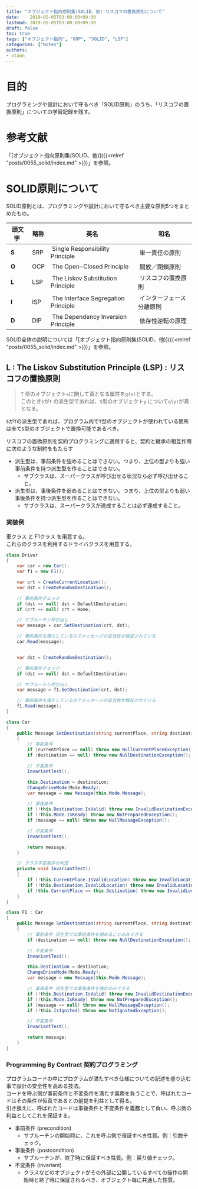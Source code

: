 ```yaml
---
title: "オブジェクト指向原則集(SOLID、他):リスコフの置換原則について"
date:    2019-05-05T03:00:00+09:00
lastmod: 2019-05-05T03:00:00+09:00
draft: false
toc: true
tags: ["オブジェクト指向", "OOP", "SOLID", "LSP"]
categories: ["Notes"]
authors:
- otaon
---
```


# 目的
プログラミングや設計において守るべき「SOLID原則」のうち、「リスコフの置換原則」についての学習記録を残す。

# 参考文献
「[オブジェクト指向原則集(SOLID、他)]({{<relref "posts/0055_solid/index.md" >}})」を参照。

# SOLID原則について
SOLID原則とは、プログラミングや設計において守るべき主要な原則5つをまとめたもの。

|&nbsp;頭文字|&nbsp;略称|&nbsp;英名|&nbsp;和名|
|---|---|---|---|
| &nbsp;**S** | &nbsp;SRP | &nbsp;Single Responsibility Principle     | &nbsp;単一責任の原則 |
| &nbsp;**O** | &nbsp;OCP | &nbsp;The Open-Closed Principle           | &nbsp;開放／閉鎖原則 |
| &nbsp;**L** | &nbsp;LSP | &nbsp;The Liskov Substitution Principle   | &nbsp;リスコフの置換原則 |
| &nbsp;**I** | &nbsp;ISP | &nbsp;The Interface Segregation Principle | &nbsp;インターフェース分離原則 |
| &nbsp;**D** | &nbsp;DIP | &nbsp;The Dependency Inversion Principle  | &nbsp;依存性逆転の原理 |

SOLID全体の説明については「[オブジェクト指向原則集(SOLID、他)]({{<relref "posts/0055_solid/index.md" >}})」を参照。

## **L** : The Liskov Substitution Principle (LSP) : リスコフの置換原則
> `T` 型のオブジェクト`x`に関して真となる属性を`q(x)`とする。  
> このとき`S`が`T` の派生型であれば、`S`型のオブジェクト`y` について`q(y)`が真となる。

`S`が`T`の派生型であれば、プログラム内で`T`型のオブジェクトが使われている箇所は全て`S`型のオブジェクトで置換可能であるべき。

リスコフの置換原則を契約プログラミングに適用すると、契約と継承の相互作用に次のような制約をもたらす

- 派生型は、事前条件を強めることはできない。つまり、上位の型よりも強い事前条件を持つ派生型を作ることはできない。
  - サブクラスは、スーパークラスが呼び出せる状況なら必ず呼び出せること。
- 派生型は、事後条件を弱めることはできない。つまり、上位の型よりも弱い事後条件を持つ派生型を作ることはできない。
  - サブクラスは、スーパークラスが達成することは必ず達成すること。

### 実装例
車クラス と F1クラス を用意する。  
これらのクラスを利用するドライバクラスを用意する。  

```cs
class Driver
{
	var car = new Car();
	var f1 = new F1();

	var crt = CreateCurrentLocation();
	var dst = CreateRandomDestination();

	// 事前条件チェック
	if (dst == null) dst = DefaultDestination;
	if (crt == null) crt = Home;

	// サブルーチン呼び出し
	var message = car.SetDestination(crt, dst);

	// 事前条件を満たしているのでメッセージの妥当性が保証されている
	car.Read(message);


	var dst = CreateRandomDestination();

	// 事前条件チェック
	if (dst == null) dst = DefaultDestination;

	// サブルーチン呼び出し
	var message = f1.SetDestination(crt, dst);

	// 事前条件を満たしているのでメッセージの妥当性が保証されている
	f1.Read(message);
}

class Car
{
	public Message SetDestination(string currentPlace, string destination)
	{
		// 事前条件
		if (currentPlace == null) throw new NullCurrentPlaceException();
		if (destination == null) throw new NullDestinationException();

		// 不変条件
		InvariantTest();

		this.Destination = destination;
		ChangeDriveMode(Mode.Ready);
		var message = new Message(this.Mode.Message);

		// 事後条件
		if (!this.Destination.IsValid) throw new InvalidDestinationException();
		if (!this.Mode.IsReady) throw new NotPreparedException();
		if (message == null) throw new NullMessageException();

		// 不変条件
		InvariantTest();

		return message;
	}

	// クラス不変条件の判定
	private void InvariantTest()
	{
		if (!this.CurrentPlace.IsValidLocation) throw new InvalidLocationException();
		if (!this.Destination.IsValidLocation) throw new InvalidLocationException();
		if (this.CurrentPlace == this.Destination) throw new InvalidLocationException();
	}
}

class F1 : Car
{
	public Message SetDestination(string currentPlace, string destination)
	{
		// 事前条件 派生型では事前条件を弱めることのみできる
		if (destination == null) throw new NullDestinationException();

		// 不変条件
		InvariantTest();

		this.Destination = destination;
		ChangeDriveMode(Mode.Ready);
		var message = new Message(this.Mode.Message);

		// 事後条件 派生型では事後条件を強化のみできる
		if (!this.Destination.IsValid) throw new InvalidDestinationException();
		if (!this.Mode.IsReady) throw new NotPreparedException();
		if (message == null) throw new NullMessageException();
		if (!this.IsIgnited) throw new NotIgnitedException();

		// 不変条件
		InvariantTest();

		return message;
	}
}
```

### Programming By Contract 契約プログラミング
プログラムコードの中にプログラムが満たすべき仕様についての記述を盛り込む事で設計の安全性を高める技法。  
コードを呼ぶ側が事前条件と不変条件を満たす義務を負うことで、呼ばれたコードはその条件が恒真であるとの前提を利益として得る。  
引き換えに、呼ばれたコードは事後条件と不変条件を義務として負い、呼ぶ側の利益としてこれを保証する。

- 事前条件 (precondition)
  - サブルーチンの開始時に、これを呼ぶ側で保証すべき性質。例：引数チェック。
- 事後条件 (postcondition)
  - サブルーチンが、終了時に保証すべき性質。例：戻り値チェック。
- 不変条件 (invariant)
  - クラスなどのオブジェクトがその外部に公開しているすべての操作の開始時と終了時に保証されるべき、オブジェクト毎に共通した性質。

